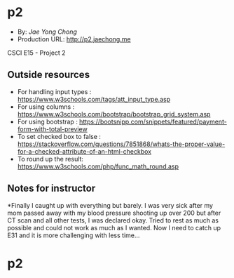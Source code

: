 # p2
+ By: *Jae Yong Chong*
+ Production URL: <http://p2.jaechong.me>

CSCI E15 - Project 2
## Outside resources
+ For handling input types : <https://www.w3schools.com/tags/att_input_type.asp>
+ For using columns : <https://www.w3schools.com/bootstrap/bootstrap_grid_system.asp>
+ For using bootstrap : <https://bootsnipp.com/snippets/featured/payment-form-with-total-preview>
+ To set checked box to false : <https://stackoverflow.com/questions/7851868/whats-the-proper-value-for-a-checked-attribute-of-an-html-checkbox>
+ To round up the result: <https://www.w3schools.com/php/func_math_round.asp>

## Notes for instructor
*Finally I caught up with everything but barely.  I was very sick after my mom passed away with my blood pressure shooting up over 200 but after CT scan and all other tests, I was declared okay.  Tried to rest as much as possible and could not work as much as I wanted.  Now I need to catch up E31 and it is more challenging with less time...
# p2